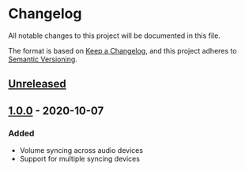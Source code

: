 # Changelog

All notable changes to this project will be documented in this file.

The format is based on [Keep a Changelog](https://keepachangelog.com/en/1.0.0/),
and this project adheres to [Semantic Versioning](https://semver.org/spec/v2.0.0.html).

## [Unreleased]

## [1.0.0] - 2020-10-07

### Added

- Volume syncing across audio devices
- Support for multiple syncing devices

[unreleased]: https://github.com/tasadar2/VolumeSync/compare/v1.0.0...HEAD
[1.0.0]: https://github.com/tasadar2/VolumeSync/releases/tag/v1.0.0
